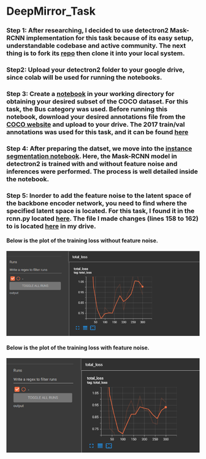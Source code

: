 # DeepMirror_Task
### Step 1: After researching, I decided to use detectron2 Mask-RCNN implementation for this task because of its easy setup, understandable codebase and active community. The next thing is to fork its [repo](https://github.com/facebookresearch/detectron2) then clone it into your local system.
### Step2: Upload your detectron2 folder to your google drive, since colab will be used for running the notebooks.
### Step 3: Create a [notebook](https://github.com/Oluwadurotimi10/DeepMirror_Task/blob/main/COCO%20datasubset.ipynb) in your working directory for obtaining your desired subset of the COCO dataset. For this task, the Bus category was used. Before running this notebook, download your desired annotations file from the [COCO website](https://cocodataset.org/#download) and upload to your drive. The 2017 train/val annotations was used for this task, and it can be found [here](https://drive.google.com/drive/folders/172xNgg1rkiuJCuqmrdjHYxex9hn7kT1m?usp=sharing)
### Step 4: After preparing the datset, we move into the [instance segmentation notebook](https://github.com/Oluwadurotimi10/DeepMirror_Task/blob/main/InstanceSegmentation.ipynb). Here, the Mask-RCNN model in detectron2 is trained with and without feature noise and inferences were performed. The process is well detailed inside the notebook.
### Step 5: Inorder to add the feature noise to the latent space of the backbone encoder network, you need to find where the specified latent space is located. For this task, I found it in the rcnn.py located [here](https://github.com/Oluwadurotimi10/detectron2/tree/main/detectron2/modeling/meta_arch). The file I made changes (lines 158 to 162) to is located [here](https://drive.google.com/file/d/12tgwF2RgnnZe7zBWzkWBnXd_GrvwLDe_/view?usp=sharing) in my drive.
#### Below is the plot of the training loss without feature noise.
![Without feature noise](https://github.com/Oluwadurotimi10/DeepMirror_Task/blob/main/loss_without_noise.PNG)

#### Below is the plot of the training loss with feature noise.
![With feature noise](https://github.com/Oluwadurotimi10/DeepMirror_Task/blob/main/loss_with_noise.PNG)
